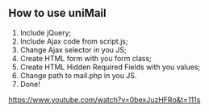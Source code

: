 <h2>How to use uniMail</h2>

<ol>
	<li>Include jQuery;</li>
	<li>Include Ajax code from script.js;</li>
	<li>Change Ajax selector in you JS;</li>
	<li>Create HTML form with you form class;</li>
	<li>Create HTML Hidden Required Fields with you values;</li>
	<li>Change path to mail.php in you JS.</li>
	<li>Done!</li>
</ol>

https://www.youtube.com/watch?v=0bexJuzHFRo&t=111s